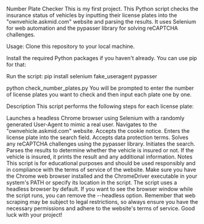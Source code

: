 Number Plate Checker This is my first project. This Python script checks the insurance status of vehicles by inputting their license plates into the "ownvehicle.askmid.com" website and parsing the results. It uses Selenium for web automation and the pypasser library for solving reCAPTCHA challenges.

Usage: Clone this repository to your local machine.

Install the required Python packages if you haven't already. You can use pip for that:

 Run the script: pip install selenium fake_useragent pypasser

python check_number_plates.py You will be prompted to enter the number of license plates you want to check and then input each plate one by one.

Description This script performs the following steps for each license plate:

Launches a headless Chrome browser using Selenium with a randomly generated User-Agent to mimic a real user. Navigates to the "ownvehicle.askmid.com" website. Accepts the cookie notice. Enters the license plate into the search field. Accepts data protection terms. Solves any reCAPTCHA challenges using the pypasser library. Initiates the search. Parses the results to determine whether the vehicle is insured or not. If the vehicle is insured, it prints the result and any additional information. Notes This script is for educational purposes and should be used responsibly and in compliance with the terms of service of the website. Make sure you have the Chrome web browser installed and the ChromeDriver executable in your system's PATH or specify its location in the script. The script uses a headless browser by default. If you want to see the browser window while the script runs, you can remove the --headless option. Remember that web scraping may be subject to legal restrictions, so always ensure you have the necessary permissions and adhere to the website's terms of service. Good luck with your project!
